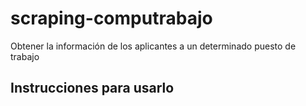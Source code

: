 # scraping-computrabajo
Obtener la información de los aplicantes a un determinado puesto de trabajo

## Instrucciones para usarlo